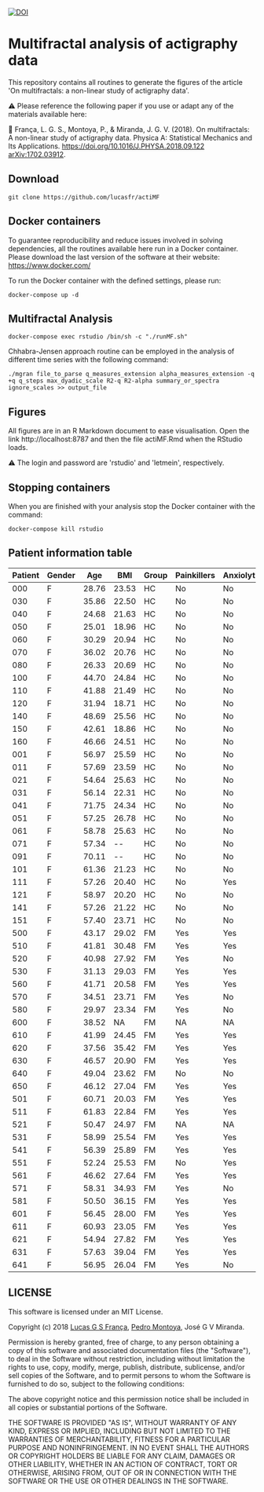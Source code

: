 [![DOI](https://zenodo.org/badge/139232784.svg)](https://zenodo.org/badge/latestdoi/139232784)


# Multifractal analysis of actigraphy data 

This repository contains all routines to generate the figures of the article 'On multifractals: a non-linear study of actigraphy data'.

:warning: Please reference the following paper if you use or adapt any of the materials available here:

:newspaper: França, L. G. S., Montoya, P., & Miranda, J. G. V. (2018). On multifractals: A non-linear study of actigraphy data. Physica A: Statistical Mechanics and Its Applications. https://doi.org/10.1016/J.PHYSA.2018.09.122 [arXiv:1702.03912](https://arxiv.org/abs/1702.03912).

## Download

```
git clone https://github.com/lucasfr/actiMF
```

## Docker containers

To guarantee reproducibility and reduce issues involved in solving dependencies, all the routines available here run in a Docker container. Please download the last version of the software at their website: https://www.docker.com/

To run the Docker container with the defined settings, please run:

```
docker-compose up -d
```

## Multifractal Analysis

```
docker-compose exec rstudio /bin/sh -c "./runMF.sh"
```

Chhabra-Jensen approach routine can be employed in the analysis of different time series with the following command:

```
./mgran file_to_parse q_measures_extension alpha_measures_extension -q +q q_steps max_dyadic_scale R2-q R2-alpha summary_or_spectra ignore_scales >> output_file
```

## Figures

All figures are in an R Markdown document to ease visualisation. Open the link http://localhost:8787 and then the file actiMF.Rmd when the RStudio loads.

:warning: The login and password are 'rstudio' and 'letmein', respectively.

## Stopping containers

When you are finished with your analysis stop the Docker container with the command:

```
docker-compose kill rstudio
```

## Patient information table

| Patient | Gender | Age   | BMI   | Group | Painkillers | Anxiolytics | Antidepressants |
|---------|--------|-------|-------|-------|-------------|-------------|-----------------|
| 000     | F      | 28.76 | 23.53 | HC    | No          | No          | No              |
| 030     | F      | 35.86 | 22.50 | HC    | No          | No          | No              |
| 040     | F      | 24.68 | 21.63 | HC    | No          | No          | No              |
| 050     | F      | 25.01 | 18.96 | HC    | No          | No          | Yes             |
| 060     | F      | 30.29 | 20.94 | HC    | No          | No          | No              |
| 070     | F      | 36.02 | 20.76 | HC    | No          | No          | No              |
| 080     | F      | 26.33 | 20.69 | HC    | No          | No          | No              |
| 100     | F      | 44.70 | 24.84 | HC    | No          | No          | No              |
| 110     | F      | 41.88 | 21.49 | HC    | No          | No          | No              |
| 120     | F      | 31.94 | 18.71 | HC    | No          | No          | No              |
| 140     | F      | 48.69 | 25.56 | HC    | No          | No          | No              |
| 150     | F      | 42.61 | 18.86 | HC    | No          | No          | No              |
| 160     | F      | 46.66 | 24.51 | HC    | No          | No          | No              |
| 001     | F      | 56.97 | 25.59 | HC    | No          | No          | No              |
| 011     | F      | 57.69 | 23.59 | HC    | No          | No          | Yes             |
| 021     | F      | 54.64 | 25.63 | HC    | No          | No          | No              |
| 031     | F      | 56.14 | 22.31 | HC    | No          | No          | No              |
| 041     | F      | 71.75 | 24.34 | HC    | No          | No          | No              |
| 051     | F      | 57.25 | 26.78 | HC    | No          | No          | No              |
| 061     | F      | 58.78 | 25.63 | HC    | No          | No          | No              |
| 071     | F      | 57.34 | --    | HC    | No          | No          | No              |
| 091     | F      | 70.11 | --    | HC    | No          | No          | No              |
| 101     | F      | 61.36 | 21.23 | HC    | No          | No          | No              |
| 111     | F      | 57.26 | 20.40 | HC    | No          | Yes         | Yes             |
| 121     | F      | 58.97 | 20.20 | HC    | No          | No          | No              |
| 141     | F      | 57.26 | 21.22 | HC    | No          | No          | No              |
| 151     | F      | 57.40 | 23.71 | HC    | No          | No          | No              |
| 500     | F      | 43.17 | 29.02 | FM    | Yes         | Yes         | Yes             |
| 510     | F      | 41.81 | 30.48 | FM    | Yes         | Yes         | Yes             |
| 520     | F      | 40.98 | 27.92 | FM    | Yes         | No          | Yes             |
| 530     | F      | 31.13 | 29.03 | FM    | Yes         | Yes         | Yes             |
| 560     | F      | 41.71 | 20.58 | FM    | Yes         | Yes         | No              |
| 570     | F      | 34.51 | 23.71 | FM    | Yes         | No          | No              |
| 580     | F      | 29.97 | 23.34 | FM    | Yes         | No          | No              |
| 600     | F      | 38.52 | NA    | FM    | NA          | NA          | NA              |
| 610     | F      | 41.99 | 24.45 | FM    | Yes         | Yes         | Yes             |
| 620     | F      | 37.56 | 35.42 | FM    | Yes         | Yes         | Yes             |
| 630     | F      | 46.57 | 20.90 | FM    | Yes         | Yes         | Yes             |
| 640     | F      | 49.04 | 23.62 | FM    | No          | No          | No              |
| 650     | F      | 46.12 | 27.04 | FM    | Yes         | Yes         | Yes             |
| 501     | F      | 60.71 | 20.03 | FM    | Yes         | Yes         | Yes             |
| 511     | F      | 61.83 | 22.84 | FM    | Yes         | Yes         | Yes             |
| 521     | F      | 50.47 | 24.97 | FM    | NA          | NA          | NA              |
| 531     | F      | 58.99 | 25.54 | FM    | Yes         | Yes         | Yes             |
| 541     | F      | 56.39 | 25.89 | FM    | Yes         | Yes         | Yes             |
| 551     | F      | 52.24 | 25.53 | FM    | No          | Yes         | Yes             |
| 561     | F      | 46.62 | 27.64 | FM    | Yes         | Yes         | Yes             |
| 571     | F      | 58.31 | 34.93 | FM    | Yes         | No          | Yes             |
| 581     | F      | 50.50 | 36.15 | FM    | Yes         | Yes         | Yes             |
| 601     | F      | 56.45 | 28.00 | FM    | Yes         | Yes         | Yes             |
| 611     | F      | 60.93 | 23.05 | FM    | Yes         | Yes         | Yes             |
| 621     | F      | 54.94 | 27.82 | FM    | Yes         | Yes         | Yes             |
| 631     | F      | 57.63 | 39.04 | FM    | Yes         | Yes         | Yes             |
| 641     | F      | 56.95 | 26.04 | FM    | Yes         | No          | No              |

## LICENSE

This software is licensed under an MIT License. 

Copyright (c) 2018 [Lucas G S França](https://lucasfr.github.io/), [Pedro Montoya](http://pedromontoya.com/), José G V Miranda. 

Permission is hereby granted, free of charge, to any person obtaining a copy
of this software and associated documentation files (the "Software"), to deal
in the Software without restriction, including without limitation the rights
to use, copy, modify, merge, publish, distribute, sublicense, and/or sell
copies of the Software, and to permit persons to whom the Software is
furnished to do so, subject to the following conditions:

The above copyright notice and this permission notice shall be included in all
copies or substantial portions of the Software.

THE SOFTWARE IS PROVIDED "AS IS", WITHOUT WARRANTY OF ANY KIND, EXPRESS OR
IMPLIED, INCLUDING BUT NOT LIMITED TO THE WARRANTIES OF MERCHANTABILITY,
FITNESS FOR A PARTICULAR PURPOSE AND NONINFRINGEMENT. IN NO EVENT SHALL THE
AUTHORS OR COPYRIGHT HOLDERS BE LIABLE FOR ANY CLAIM, DAMAGES OR OTHER
LIABILITY, WHETHER IN AN ACTION OF CONTRACT, TORT OR OTHERWISE, ARISING FROM,
OUT OF OR IN CONNECTION WITH THE SOFTWARE OR THE USE OR OTHER DEALINGS IN THE
SOFTWARE.
